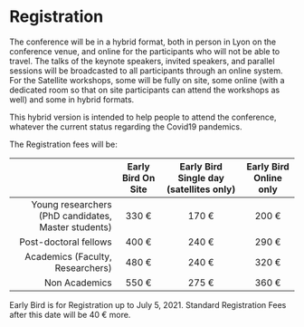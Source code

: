 # Registration

The conference will be in a hybrid format, both in person in Lyon on the conference venue, and online for the participants who will not be able to travel.
The talks of the keynote speakers, invited speakers, and parallel sessions will be broadcasted to all participants through an online system.
For the Satellite workshops, some will be fully on site, some online (with a dedicated room so that on site participants can attend the workshops as well) and some in hybrid formats.

This hybrid version is intended to help people to attend the conference, whatever the current status regarding the Covid19 pandemics.

The Registration fees will be:

| | Early Bird On Site  | Early Bird Single day (satellites only) | Early Bird Online only	|
| ---: | :----: | :------: | :----:	
|Young researchers (PhD candidates, Master students)|		330 €	| 	170 €| 	200 €
|Post-doctoral fellows				|				400 €	|	240 €	|	290 €
|Academics (Faculty, Researchers)		|				480 €	| 	240 €	|	320 €
|Non Academics						|			550 € 	|	275 €	|	360 €							

Early Bird is for Registration up to July 5, 2021.
Standard Registration Fees after this date will be 40 € more.

